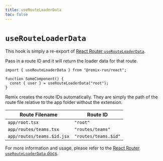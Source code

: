 ```yaml
---
title: useRouteLoaderData
toc: false
---
```


# `useRouteLoaderData`

<docs-info>This hook is simply a re-export of [React Router `useRouteLoaderData`][rr-userouteloaderdata].</docs-info>

Pass in a route ID and it will return the loader data for that route.

```tsx
import { useRouteLoaderData } from "@remix-run/react";

function SomeComponent() {
  const { user } = useRouteLoaderData("root");
}
```

Remix creates the route IDs automatically. They are simply the path of the route file relative to the app folder without the extension.

| Route Filename             | Route ID             |
| -------------------------- | -------------------- |
| `app/root.tsx`             | `"root"`             |
| `app/routes/teams.tsx`     | `"routes/teams"`     |
| `app/routes/teams.$id.jsx` | `"routes/teams.$id"` |

<docs-info>For more information and usage, please refer to the [React Router `useRouteLoaderData` docs][rr-userouteloaderdata].</docs-info>

[rr-userouteloaderdata]: https://reactrouter.com/hooks/use-route-loader-data
